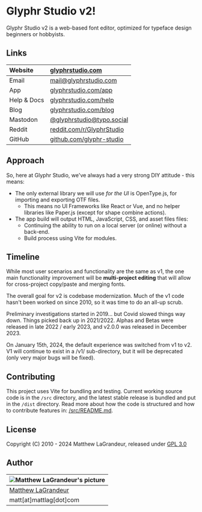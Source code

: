 # Glyphr Studio v2!

Glyphr Studio v2 is a web-based font editor, optimized for typeface design beginners or hobbyists.

## Links

| Website     | [glyphrstudio.com](https://www.glyphrstudio.com)                    |
| :---------- | :------------------------------------------------------------------ |
| Email       | [mail@glyphrstudio.com](mailto:mail@glyphrstudio.com)               |
| App         | [glyphrstudio.com/app](https://www.glyphrstudio.com/app)            |
| Help & Docs | [glyphrstudio.com/help](https://www.glyphrstudio.com/help/)         |
| Blog        | [glyphrstudio.com/blog](https://www.glyphrstudio.com/blog/)         |
| Mastodon    | [@glyphrstudio@typo.social](https://typo.social/@glyphrstudio)      |
| Reddit      | [reddit.com/r/GlyphrStudio](https://www.reddit.com/r/GlyphrStudio/) |
| GitHub      | [github.com/glyphr-studio](https://github.com/glyphr-studio)        |

## Approach

So, here at Glyphr Studio, we've always had a very strong DIY attitude - this means:

- The only external library we will use _for the UI_ is OpenType.js, for importing and
  exporting OTF files.
  - This means no UI Frameworks like React or Vue, and no helper libraries like Paper.js
    (except for shape combine actions).
- The app build will output HTML, JavaScript, CSS, and asset files files:
  - Continuing the ability to run on a local server (or online) without a back-end.
  - Build process using Vite for modules.

## Timeline

While most user scenarios and functionality are the same as v1, the one main
functionality improvement will be **multi-project editing** that will allow for
cross-project copy/paste and merging fonts.

The overall goal for v2 is codebase modernization. Much of the v1 code hasn't been
worked on since 2010, so it was time to do an all-up scrub.

Preliminary investigations started in 2019... but Covid slowed things way down.
Things picked back up in 2021/2022. Alphas and Betas were released in late 2022
/ early 2023, and v2.0.0 was released in December 2023.

On January 15th, 2024, the default experience was switched from v1 to v2. V1 will continue
to exist in a /v1/ sub-directory, but it will be deprecated (only very major bugs will be fixed).

## Contributing

This project uses Vite for bundling and testing. Current working source code is in the
`/src` directory, and the latest stable release is bundled and put in the `/dist` directory.
Read more about how the code is structured and how to contribute features in: [/src/README.md](./src/README.md).

## License

Copyright (C) 2010 - 2024 Matthew LaGrandeur, released under
[GPL 3.0](https://github.com/mattlag/Glyphr-Studio/blob/master/LICENSE-gpl-3.0.txt)

## Author

| ![Matthew LaGrandeur's picture](https://1.gravatar.com/avatar/f6f7b963adc54db7e713d7bd5f4903ec?s=70) |
| ---------------------------------------------------------------------------------------------------- |
| [Matthew LaGrandeur](http://mattlag.com/)                                                            |
| matt[at]mattlag[dot]com                                                                              |
